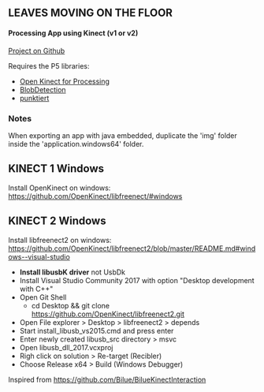 ## LEAVES MOVING ON THE FLOOR
#### Processing App using Kinect (v1 or v2)

[Project on Github](https://github.com/Hemisphere-Project/Leaves)


Requires the P5 libraries:

- [Open Kinect for Processing](https://github.com/shiffman/OpenKinect-for-Processing)
- [BlobDetection](http://www.v3ga.net/processing/BlobDetection/)
- [punktiert](https://github.com/djrkohler/punktiert)

### Notes
When exporting an app with java embedded, duplicate the 'img' folder inside the 'application.windows64' folder.

## KINECT 1 Windows
Install OpenKinect on windows:
https://github.com/OpenKinect/libfreenect/#windows

## KINECT 2 Windows
Install libfreenect2 on windows:
https://github.com/OpenKinect/libfreenect2/blob/master/README.md#windows--visual-studio
-  **Install libusbK driver** not UsbDk
- Install Visual Studio Community 2017 with option "Desktop development with C++"
- Open Git Shell
  - cd Desktop && git clone https://github.com/OpenKinect/libfreenect2.git
- Open File explorer > Desktop > libfreenect2 > depends
- Start install_libusb_vs2015.cmd and press enter
- Enter newly created libusb_src directory > msvc
- Open libusb_dll_2017.vcxproj
- Righ click on solution > Re-target (Recibler)
- Choose Release x64 > Build (Windows Debugger)


Inspired from https://github.com/Bilue/BilueKinectInteraction
